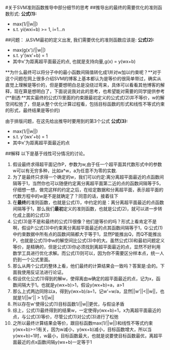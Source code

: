 #关于SVM准则函数推导中部分细节的思考
##推导出的最终的需要优化的准则函数形式:
**公式(1):**
 * max(1/||w||)
 * s.t. yi(wxi+b) >= 1, i=1...n

##问题：
从SVM最初的定义出发, 我们需要优化的准则函数应该是:
**公式(2):**
 * max(g(x')/||w||)
 * s.t. y'(wx'+b) = 1
 * 其中x'为距离超平面最近的点, 也就是支持向量,g(x) = y(wx+b)

**为什么最终可以将分子中的最小函数间隔值转化成1并对w加以约束呢？**对于这个问题在网上很多介绍SVM的博客上基本都认为是等价的很简单带过，确实从直觉上理解是等价的，但是要想明白总是没绕过弯来，具体可以看看其他博客的解释，现在算是想明白了，下面说说我对此的思考，也希望能对需要的同学提供参考
(**剧透:**其实最终的公式(1)里面的约束跟最初定义的公式式(2)并不等价，w的解空间松弛了，但是从整个优化计算过程看，包括目标函数的形式和线性不等式约束的形式，最终结果是等价的)

由于排版问题，在这先给出推导时要用到的第3个公式
**公式(3):**
 * max(1/||w||)
 * s.t. y'(wx'+b) = 1
 * 其中x'为距离超平面最近的点

##解释
以下是基于线性可分情况的讨论。
1. 假设最终求得超平面记作P，参数为w,由于任一个超平面其代数形式中的参数w可以有无穷多种，比如a*w，a为任意不为零的实数.
2. 为了是最终只求得一个确定的w，我们可以约定:离分离超平面最近的点函数间隔等于1，当然你也可以随便约定离分离超平面第二近的点的函数间隔等于5，仔细想一想，做完这样的约定之后，在给定数据和分离超平面，表示超平面的代数方程中的w是不是就确定了？同意的话，接着往下
3. 在**最终**的准则函数，也就是公式(1)，中约定的是：离分离超平面最近的点函数间隔等于1，那么我们**最初**定义的准则函数，也就是公式(2)，就可以进一步转化成上面的公式(3)
4. 公式(3)是不是和最终的公式(1)很像？他们是等价的吗？形式上看肯定不是啊，假设P:公式(3)中约束离分离超平面最近的点其函数间隔等于1，Q:公式(1)中约束数据中所有点的函数间隔都大于等于1，显然P能推出Q，而Q不能推出P，也就是公式(1)中w的解空间比公式(3)中的大。虽然公式(3)和最初问题定义等价，是精确的，但是公式(3)你必须找到离超平面最近的点，显然不好利用数学工具进行优化求解。而公式(1)则可以，因为你不需要区分样本点，统一人扔到一个公式里面。
5. 那么从两个公式的整体上看，他们最终的计算结果会一致吗？答案是:会的。下面我使用反证法进行论证。
 1. 假设优化公式(1)得到的解w，使得离由w确定的超平面最近的点，记为x，函数间隔大于1。也就是y(wx+b)>1，假设y(wx+b)=a，a>1
 2. 那么上式两边同除以a，得到y(wx+b)/a=1，记w'=w/a，显然||w'||<||w||，也就是1/||w'|| > 1/||w||
 3. 所以存在w'使得公式(1)目标函数1/||w||更优，与假设矛盾
 4. 综上，公式(1)最终得到的结果w，一定使得y(wx+b)=1，x为离超平面最近的点，与公式(3)等价，尽管公式(1)对公式(3)进行了松弛
6. 之所以最终计算结果会等价，跟目标函数max(1/||w||)和线性不等式约束y(wx+b)>=1有关，因为w减小，y(wx+b)减小，目标函数增大，所以当y(wx+b)=1时，w最小，目标函数最大，也就是说要使目标函数最优，离超平面最近的点x函数间隔y(wx+b)一定等于1